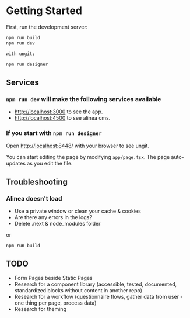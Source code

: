 # Getting Started

First, run the development server:

```bash
npm run build
npm run dev

with ungit:

npm run designer
```

## Services

### `npm run dev` will make the following services available

* [http://localhost:3000](http://localhost:3000) to see the app.
* [http://localhost:4500](http://localhost:4500) to see alinea cms.

### If you start with `npm run designer`

Open [http://localhost:8448/](http://localhost:8448/) with your browser to see ungit.

You can start editing the page by modifying `app/page.tsx`. The page auto-updates as you edit the file.

## Troubleshooting

### Alinea doesn't load

* Use a private window or clean your cache & cookies
* Are there any errors in the logs?
* Delete .next & node_modules folder

or

```bash
npm run build
```

## TODO

* Form Pages beside Static Pages
* Research for a component library (accessible, tested, documented, standardized blocks without content in another repo)
* Research for a workflow (questionnaire flows, gather data from user - one thing per page, process data)
* Research for theming